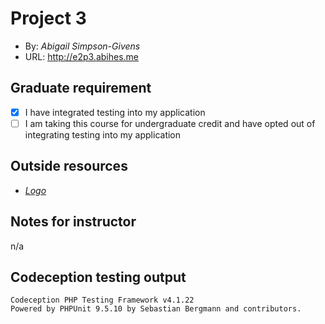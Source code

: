 # Project 3
+ By: *Abigail Simpson-Givens*
+ URL: <http://e2p3.abihes.me>

## Graduate requirement
+ [x] I have integrated testing into my application
+ [ ] I am taking this course for undergraduate credit and have opted out of integrating testing into my application

## Outside resources
+ _[Logo](https://www.ctpublic.org/game/word-encounters)_

## Notes for instructor
n/a

## Codeception testing output
```
Codeception PHP Testing Framework v4.1.22
Powered by PHPUnit 9.5.10 by Sebastian Bergmann and contributors.


```